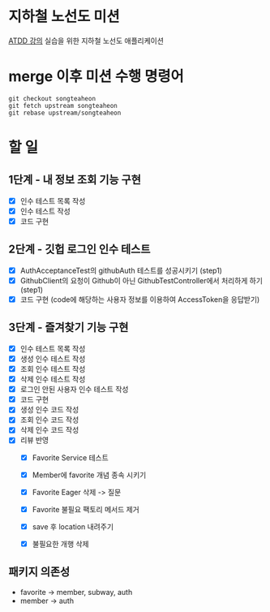 # 지하철 노선도 미션
[ATDD 강의](https://edu.nextstep.camp/c/R89PYi5H) 실습을 위한 지하철 노선도 애플리케이션


# merge 이후 미션 수행 명령어
```
git checkout songteaheon  
git fetch upstream songteaheon  
git rebase upstream/songteaheon
```  


# 할 일
## 1단계 - 내 정보 조회 기능 구현
- [X] 인수 테스트 목록 작성
- [X] 인수 테스트 작성
- [X] 코드 구현

## 2단계 - 깃헙 로그인 인수 테스트
- [X] AuthAcceptanceTest의 githubAuth 테스트를 성공시키기 (step1)
- [X] GithubClient의 요청이 Github이 아닌 GithubTestController에서 처리하게 하기(step1)
- [X] 코드 구현 (code에 해당하는 사용자 정보를 이용하여 AccessToken을 응답받기)

## 3단계 - 즐겨찾기 기능 구현
- [X] 인수 테스트 목록 작성
- [X] 생성 인수 테스트 작성
- [X] 조회 인수 테스트 작성
- [X] 삭제 인수 테스트 작성
- [X] 로그인 안된 사용자 인수 테스트 작성
- [X] 코드 구현
- [X] 생성 인수 코드 작성
- [X] 조회 인수 코드 작성
- [X] 삭제 인수 코드 작성
- [X] 리뷰 반영
  - [X] Favorite Service 테스트 
  - [X] Member에 favorite 개념 종속 시키기
  - [X] Favorite Eager 삭제 -> 질문
  - [X] Favorite 불필요 팩토리 메서드 제거
  - [X] save 후 location 내려주기
  - [X] 불필요한 개행 삭제


## 패키지 의존성
- favorite -> member, subway, auth
- member -> auth